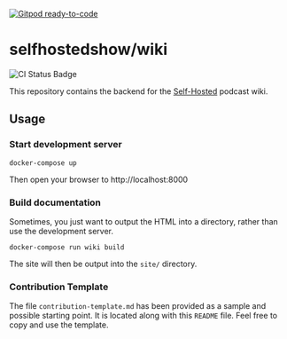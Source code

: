 [![Gitpod ready-to-code](https://img.shields.io/badge/Gitpod-ready--to--code-blue?logo=gitpod)](https://gitpod.io/#https://github.com/selfhostedshow/wiki)

# selfhostedshow/wiki

![CI Status Badge](https://github.com/selfhostedshow/wiki/workflows/Test/badge.svg)

This repository contains the backend for the [Self-Hosted](https://selfhosted.show) podcast wiki.

## Usage

### Start development server

`docker-compose up`

Then open your browser to http://localhost:8000

### Build documentation

Sometimes, you just want to output the HTML into a directory, rather than use the development server.

`docker-compose run wiki build`

The site will then be output into the `site/` directory.

### Contribution Template

The file `contribution-template.md` has been provided as a sample and possible starting point. It is located along with this `README` file. Feel free to copy and use the template.
